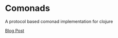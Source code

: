 Comonads
===============

A protocol based comonad implementation for clojure

[Blog Post](http://www.clojure.net/2013/2/2/Comonads/)
